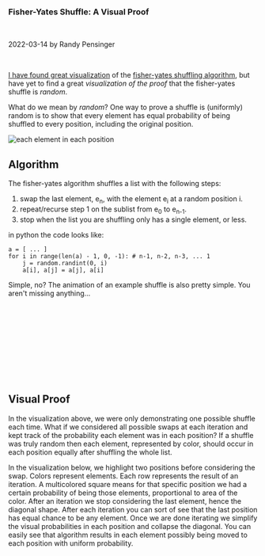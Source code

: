 ### Fisher-Yates Shuffle: A Visual Proof
<p class="break"><br></p>
<aside>2022-03-14 by Randy Pensinger</aside>
<p class="break"><br></p>

[I have found great visualization](https://bost.ocks.org/mike/shuffle/) of the [fisher-yates shuffling algorithm](https://en.wikipedia.org/wiki/Fisher%E2%80%93Yates_shuffle#The_modern_algorithm), but have yet to find a great *visualization of the proof* that the fisher-yates shuffle is *random*.

What do we mean by *random*?
One way to prove a shuffle is (uniformly) random is to show that every element has equal probability of being shuffled to every position, including the original position.

![each element in each position](../assets/img/each-element-each-position.svg)

## Algorithm

The fisher-yates algorithm shuffles a list with the following steps:

1. swap the last element, e<sub>n</sub>, with the element e<sub>i</sub> at a random position i.
2. repeat/recurse step 1 on the sublist from e<sub>0</sub> to e<sub>n-1</sub>.
3. stop when the list you are shuffling only has a single element, or less.

in python the code looks like:
```
a = [ ... ]
for i in range(len(a) - 1, 0, -1): # n-1, n-2, n-3, ... 1
    j = random.randint(0, i)
    a[i], a[j] = a[j], a[i]
```

Simple, no? The animation of an example shuffle is also pretty simple. You aren't missing anything...

<svg id="algorithm-viz"></svg>
<script src="https://d3js.org/d3.v3.min.js" charset="utf-8"></script>
<script>
    (function () {
        var cellMargin = 3;
        var permutation = [3, 2, 1, 4, 0],//swap(0,4) [4,1,2,3,0]  //swap(0,3) [3,1,2,4,0] //swap (2, 1) [3,2,1,4,0]
                n = permutation.length,
                w = 300,
                s = w / n,
                h = s * 3.2;

        var data;

        var svg = d3.select("svg#algorithm-viz").attr("width", w).attr("height", h);

        var elementsGroup = svg.append("g").attr("transform", "translate(" + [0, s * 1.1] + ")");
        var headerText = "";

        function draw(iteration, swapIndex) {
            var element = elementsGroup.selectAll("g").data(data);
            element.enter().append("g").attr("transform", function (d, i) {
                return "translate(" + [i * s, 0] + ")";
            });

            element.style("opacity", 1);

            var elementRect = element.selectAll("rect").data(function (d) {
                return [d]
            });

            elementRect.enter()
                    .append("rect");

            elementRect.attr("width", s - cellMargin*2)
                    .attr("height", s - cellMargin*2)
                    .attr("transform", "translate(" + [cellMargin, cellMargin] + ")")
                    .attr("fill", function (d) {
                        return d3.hsl(d / n * 360, 0.8, 0.5)
                    });

            var elementText = element.selectAll("text").data(function (d) {
                return [d]
            });
            elementText.enter()
                    .append("text")
                    .attr("text-anchor", "middle")
                    .attr("transform", "translate(" + [s / 2, s / 2 + 5] + ")")
                    .attr("fill", "#fff");

            elementText.text(function (d) {
                return d
            });

            if (typeof iteration !== 'undefined' && typeof swapIndex !== 'undefined') {
                headerText += " swap(" + [swapIndex, iteration] + ")";
                d3.select("h3 span#algorithm-viz-header")
                        .text(headerText);
                element.filter(function (d, i) {
                    return i > iteration;
                }).style("opacity", 0.3);

                var lastElement = element.filter(function (d, i) {
                    return i == iteration;
                });
                if (iteration != swapIndex) {
                    lastElement.attr("transform", "translate(" + [swapIndex * s, 0] + ")")
                            .transition()
                            .attr("transform", "translate(" + [swapIndex * s, -s * 1.1] + ")")
                            .transition()
                            .attr("transform", "translate(" + [iteration * s, -s * 1.1] + ")")
                            .transition()
                            .attr("transform", "translate(" + [iteration * s, 0] + ")")
                            .style("opacity", 0.3);

                    element.filter(function (d, i) {
                        return i == swapIndex;
                    }).attr("transform", "translate(" + [iteration * s, 0] + ")")
                            .transition()
                            .attr("transform", "translate(" + [iteration * s, s * 1.1] + ")")
                            .transition()
                            .attr("transform", "translate(" + [swapIndex * s, s * 1.1] + ")")
                            .transition()
                            .attr("transform", "translate(" + [swapIndex * s, 0] + ")");
                } else {
                    lastElement.style("opacity", 0.3);
                }
            }
        }

        function swap(l, i, j) {
            if (i != j) {
                var temp = l[i];
                l[i] = l[j];
                l[j] = temp;
            }
        }

        function loop(i) {
            if (i > 0) {
                var j = data.indexOf(permutation[i]);
                swap(data, i, j);
                draw(i, j);
                setTimeout(function () {
                    loop(i - 1);
                }, 2000);
            } else {
                setTimeout(function () {
                    start();
                }, 2000);
            }
        }

        function start() {
            d3.select("h3 span#algorithm-viz-header").text("");
            headerText = "";
            data = d3.range(n);
            draw();
            setTimeout(function () {
                loop(permutation.length - 1);
            }, 1000);
        }

        start();
    })();
</script>

## Visual Proof

In the visualization above, we were only demonstrating one possible shuffle each time.
What if we considered all possible swaps at each iteration and kept track of the probability each element was in each position?
If a shuffle was truly random then each element, represented by color, should occur in each position equally after shuffling the whole list.

In the visualization below, we highlight two positions before considering the swap.
Colors represent elements.
Each row represents the result of an iteration.
A multicolored square means for that specific position we had a certain probability of being those elements, proportional to area of the color.
After an iteration we stop considering the last element, hence the diagonal shape.
After each iteration you can sort of see that the last position has equal chance to be any element.
Once we are done iterating we simplify the visual probabilities in each position and collapse the diagonal.
You can easily see that algorithm results in each element possibly being moved to each position with uniform probability.  

<svg id="swaps-viz"></svg>
<script>
    (function () {
        var cellMargin = 3;
        var w = 300,
                offset = 30,
                n = 5,
                s = w / n,
                h = s * (n + 2);
        var svg = d3.select("svg#swaps-viz").attr("width", 1024).attr("height", h);


        function start() {
            svg.selectAll("*").remove();
            var drawRoot = svg.append("g").attr("transform", "translate(0, " + offset + ")");

            var element = drawRoot.selectAll("g")
                    .data(d3.range(n))
                    .enter()
                    .append("g")
                    .attr("transform", function (d) {
                        return "translate(" + [d * s, 0] + ")";
                    });

            element.selectAll("rect").data(function (d) {
                return [d]
            }).enter().append("rect")
                    .attr("width", s - cellMargin*2)
                    .attr("height", s - cellMargin*2)
                    .attr("transform", "translate(" + [cellMargin, cellMargin] + ")")
                    .attr("fill", function (d) {
                        return d3.hsl((d / n) * 360, 0.8, 0.5);
                    });

            element.selectAll("text").data(function (d) {
                return [d]
            }).enter().append("text")
                    .attr("text-anchor", "middle")
                    .attr("transform", "translate(" + [s / 2, s / 2 + 5] + ")")
                    .attr("fill", "#fff")
                    .text(function (d) {
                        return d
                    });


            function emptyHistory(n) {
                var toReturn = [];
                for (var i = 0; i < n; i++) {
                    toReturn.push([]);
                }
                return toReturn;
            }

            var lastSwapHistory = [];
            for (var i = 0; i < n; i++) {
                lastSwapHistory.push([{e: i, p: 1.0, cp: 1.0}]);
            }
            var swapHistory = emptyHistory(n);

            function cleanupHistory(history) {
                history.forEach(function (position) {
                    position.forEach(function (entry, i) {
                        entry.cp = entry.p;
                        if (i > 0) {
                            entry.cp += position[i - 1].cp;
                        }
                    });
                });
            }

            var histories = [swapHistory];

            function swap(loop, swapIndex) {
                var p = 1 / (loop + 1);

                var fromSwapToSwap = [], fromSwapToLoop = [], fromLoopToSwap = [];
                lastSwapHistory[swapIndex].forEach(function (e) {
                    fromSwapToSwap.push({
                        e: e.e,
                        p: e.p * (1 - p),
                        source: swapIndex,
                        target: swapIndex,
                        lastMultP: (1 - p),
                        lastCp: e.cp - e.p
                    });
                    fromSwapToLoop.push({
                        e: e.e,
                        p: e.p * p,
                        source: swapIndex,
                        target: loop,
                        lastMultP: p,
                        lastCp: e.cp - e.p
                    });
                });
                lastSwapHistory[loop].forEach(function (e) {
                    fromLoopToSwap.push({
                        e: e.e,
                        p: e.p * p,
                        source: loop,
                        target: swapIndex,
                        lastMultP: p,
                        lastCp: e.cp - e.p
                    })
                });
                if (swapIndex < loop) {
                    swapHistory[swapIndex].push.apply(swapHistory[swapIndex], fromSwapToSwap);
                    swapHistory[swapIndex].push.apply(swapHistory[swapIndex], fromLoopToSwap);
                }
                swapHistory[loop].push.apply(swapHistory[loop], fromSwapToLoop);

                cleanupHistory(swapHistory);

                svg.selectAll("rect.highlight" + loop + "_" + swapIndex)
                        .data([0, 1]).enter()
                        .append("rect")
                        .attr("width", s - cellMargin*2)
                        .attr("height", offset / 3)
                        .attr("fill", function (d) {
                            var index = ( d == 0 ? swapIndex : loop );
                            return d3.hsl((index / n) * 360, 0.8, 0.5);
                        }).attr("transform", function (d) {
                            var index = ( d == 0 ? swapIndex : loop );
                            return "translate(" + (index * s + cellMargin) + ", 0)";
                        }).transition()
                        .duration(1000)
                        .style("opacity", "0")
                        .remove();

                var loopGroup = drawRoot.selectAll("g.loop").data(histories);
                loopGroup.enter().append("g")
                        .attr("class", function (d, i) {
                            return "loop loop" + (n - 1 - i);
                        })
                        .attr("transform", function (d, i) {
                            return "translate(0," + ((i + 1) * 1.1 * s) + ")";
                        });

                var position = loopGroup.selectAll("g.position").data(function (d) {
                    return d
                });
                position.enter().append("g")
                        .attr("class", function (d, i) {
                            return "position position" + i;
                        })
                        .attr("transform", function (d, i) {
                            return "translate(" + (i * s) + ",0)";
                        });


                var swapProb = position.selectAll("rect.swapProb").data(function (d) {
                    return d
                });

                swapProb.enter()
                        .append("rect")
                        .attr("class", "swapProb")
                        .attr("fill", function (d) {
                            return d3.hsl((d.e / n) * 360, 0.8, 0.5)
                        })
                        .attr("width", function (d) {
                            return d.p * (s - cellMargin*2)
                        })
                        .attr("height", s - cellMargin*2)
                        .attr("transform", function (d) {
                            return "translate(" + [(d.source - d.target + d.lastCp) * s + cellMargin, -1.1 * s + cellMargin] + ")  scale(" + [1 / d.lastMultP, 1] + ")";
                        })
                        .transition()
                        .duration(1000)
                        .attr("transform", function (d) {
                            var x = (d.cp - d.p) * (s - cellMargin*2) + cellMargin;
                            return "translate(" + [x, cellMargin] + ") scale(1,1)";
                        });

                var done = loop == 0;
                if (loop > 0) {
                    if (swapIndex >= loop) {
                        lastSwapHistory = swapHistory;
                        swapHistory = emptyHistory(loop);
                        histories.push(swapHistory);
                        loop -= 1;
                        swapIndex = 0;
                    } else {
                        swapIndex += 1;
                    }
                }
                if (!done) {
                    setTimeout(function () {
                        swap(loop, swapIndex);
                    }, swapIndex == 0 && loop > 0 ? 3000 : 1000);
                } else {
                    histories.forEach(function (history) {
                        history.forEach(function (position) {
                            position.sort(function (l, r) {
                                return l.e - r.e;
                            });
                        });
                        cleanupHistory(history);
                    });
                    console.log(histories);
                    swapProb.transition()
                            .delay(1000)
                            .duration(1000)
                            .attr("transform", function (d) {
                                var x = (d.cp - d.p) * (s - cellMargin*2) + cellMargin;
                                return "translate(" + [x, cellMargin] + ")";
                            });

                    element.transition()
                            .delay(3000)
                            .duration(1000)
                            .style("opacity", 0);

                    for (var loopI = 0; loopI < n; loopI++) {
                        drawRoot.selectAll("g.loop" + loopI + " g.position")
                                .filter(function (d, i) {
                                    return i < loopI;
                                }).transition()
                                .delay(3000)
                                .duration(1000)
                                .style("opacity", 0);
                    }

                    loopGroup.transition().delay(3000).duration(1000).attr("transform", "translate(0,0)");
                    drawRoot.transition().delay(9000).duration(1000).style("opacity", 0);
                    setTimeout(start, 10000);
                }
            }

            setTimeout(function () {
                swap(n - 1, 0);
            }, 3000);
        }

        start();
    })();
</script>
